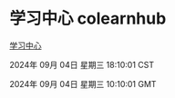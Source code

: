 # 学习中心 colearnhub
[学习中心](http://219.139.196.164:56308/colearnhub/)

2024年 09月 04日 星期三 18:10:01 CST

2024年 09月 04日 星期三 10:10:01 GMT
